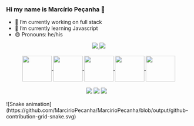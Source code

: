 ### Hi my name is Marcírio Peçanha 👋

- 🔭 I’m currently working on full stack
- 🌱 I’m currently learning Javascript
- 😄 Pronouns: he/his
<div align="center">
  <a href="htpps://github.com/MarcirioPecanha">
  <img height="200em" src="https://github-readme-stats.vercel.app/api?username=MarcirioPecanha&show_icons=true&theme=github_dark&include_all_commits=true">
  <img height="200em" src="https://github-readme-stats.vercel.app/api/top-langs/?username=MarcirioPecanha&layout=compact&theme=github_dark"/>
</div>
<div align="center" style="display: inline_block">
  <br>
  <img align="center" height="70" width="80" src="https://cdn.jsdelivr.net/gh/devicons/devicon/icons/html5/html5-original.svg" />
  <img align="center" height="70" width="80" src="https://cdn.jsdelivr.net/gh/devicons/devicon/icons/css3/css3-original.svg" />       
  <img align="center" height="70"  width="80" src="https://cdn.jsdelivr.net/gh/devicons/devicon/icons/javascript/javascript-original.svg" />       
  <img align="center" height="70" width="80" src="https://cdn.jsdelivr.net/gh/devicons/devicon/icons/bootstrap/bootstrap-original.svg" />
  <img align="center" height="70" width="80" src="https://cdn.jsdelivr.net/gh/devicons/devicon/icons/react/react-original-wordmark.svg" />
                 
</div>
<br>
<div align="center">
<a href="https://www.instagram.com/marcirio.pecanha/" target="_blank"><img src="https://img.shields.io/badge/-Instagram-%23E4405F?style=for-the-badge&logo=instagram&logoColor=white" target="_blank"></a>
  <a href= "mailto:marciriop@yahoo.com.br"><img src="https://img.shields.io/badge/-Gmail-%23333?style=for-the-badge&logo=gmail&logoColor=white" target="_blank"></a>
  <a href= "httos://www.linkedin.com/in/marcírio-peçanha-21b47595" target="_blank"><img src="https://img.shields.io/badge/-LinkedIn-%230077B5?style=for-the-badge&logo=linkedin&logoColor=white" target="_blank"></a>   
</div>
<br>
![Snake animation](https://github.com/MarcirioPecanha/MarcirioPecanha/blob/output/github-contribution-grid-snake.svg)
